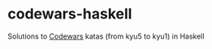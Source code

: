 # codewars-haskell
Solutions to [Codewars](https://www.codewars.com/) katas (from kyu5 to kyu1) in Haskell
